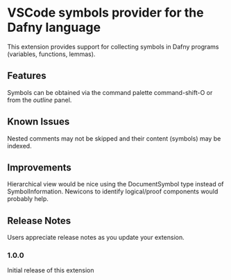 # VSCode symbols provider for the Dafny language

This extension provides support for collecting symbols in Dafny programs (variables, functions, lemmas).

## Features

Symbols can be obtained via the command palette command-shift-O or from the *outline* panel.


## Known Issues

Nested comments may not be skipped and their content (symbols) may be indexed. 

## Improvements

Hierarchical view would be nice using the DocumentSymbol type instead of SymbolInformation.
Newicons to identify logical/proof components would probably help.

## Release Notes

Users appreciate release notes as you update your extension.

### 1.0.0

Initial release of this extension
